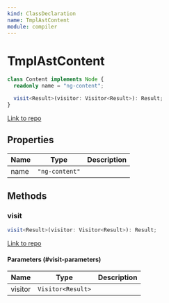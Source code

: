 ```yaml
---
kind: ClassDeclaration
name: TmplAstContent
module: compiler
---
```


# TmplAstContent

```ts
class Content implements Node {
  readonly name = "ng-content";

  visit<Result>(visitor: Visitor<Result>): Result;
}
```

[Link to repo](https://github.com/timdeschryver/angular/blob/master/packages/compiler/src/render3/r3_ast.ts#L106-L115)

## Properties

| Name | Type           | Description |
| ---- | -------------- | ----------- |
| name | `"ng-content"` |             |

## Methods

### visit

```ts
visit<Result>(visitor: Visitor<Result>): Result;
```

[Link to repo](https://github.com/timdeschryver/angular/blob/master/packages/compiler/src/render3/r3_ast.ts#L112-L114)

#### Parameters (#visit-parameters)

| Name    | Type              | Description |
| ------- | ----------------- | ----------- |
| visitor | `Visitor<Result>` |             |
